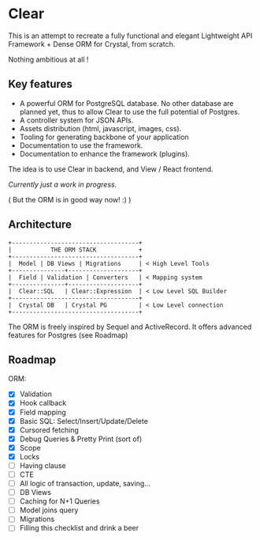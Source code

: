 # Clear

This is an attempt to recreate a fully functional and elegant
Lightweight API Framework + Dense ORM for Crystal, from scratch.

Nothing ambitious at all !

## Key features

- A powerful ORM for PostgreSQL database. No other database are planned yet,
 thus to allow Clear to use the full potential of Postgres.
- A controller system for JSON APIs.
- Assets distribution (html, javascript, images, css).
- Tooling for generating backbone of your application
- Documentation to use the framework.
- Documentation to enhance the framework (plugins).

The idea is to use Clear in backend, and View / React frontend.

*Currently just a work in progress.*

( But the ORM is in good way now! :) )

## Architecture

```
+------------------------------------+
|           THE ORM STACK            +
+------------------------------------+
|  Model | DB Views | Migrations     | < High Level Tools
+---------------+--------------------+
|  Field | Validation | Converters   | < Mapping system
+---------------+--------------------+
|  Clear::SQL   | Clear::Expression  | < Low Level SQL Builder
+------------------------------------+
|  Crystal DB   | Crystal PG         | < Low Level connection
+------------------------------------+
```

The ORM is freely inspired by Sequel and ActiveRecord.
It offers advanced features for Postgres (see Roadmap)

## Roadmap

ORM:

- [X] Validation
- [X] Hook callback
- [X] Field mapping
- [X] Basic SQL: Select/Insert/Update/Delete
- [X] Cursored fetching
- [X] Debug Queries & Pretty Print (sort of)
- [X] Scope
- [X] Locks
- [ ] Having clause
- [ ] CTE
- [ ] All logic of transaction, update, saving...
- [ ] DB Views
- [ ] Caching for N+1 Queries
- [ ] Model joins query
- [ ] Migrations
- [ ] Filling this checklist and drink a beer